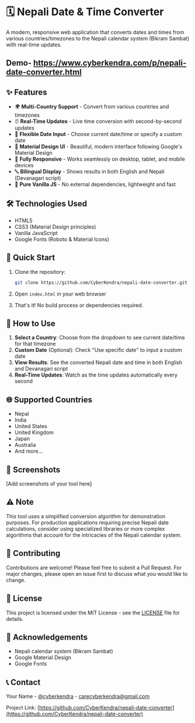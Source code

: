 # 🗓️ Nepali Date & Time Converter

A modern, responsive web application that converts dates and times from various countries/timezones to the Nepali calendar system (Bikram Sambat) with real-time updates.

## Demo- https://www.cyberkendra.com/p/nepali-date-converter.html

## ✨ Features

- 🌍 **Multi-Country Support** - Convert from various countries and timezones
- ⏰ **Real-Time Updates** - Live time conversion with second-by-second updates
- 📅 **Flexible Date Input** - Choose current date/time or specify a custom date
- 🎨 **Material Design UI** - Beautiful, modern interface following Google's Material Design
- 📱 **Fully Responsive** - Works seamlessly on desktop, tablet, and mobile devices
- 🔤 **Bilingual Display** - Shows results in both English and Nepali (Devanagari script)
- 🚀 **Pure Vanilla JS** - No external dependencies, lightweight and fast

## 🛠️ Technologies Used

- HTML5
- CSS3 (Material Design principles)
- Vanilla JavaScript
- Google Fonts (Roboto & Material Icons)

## 🚀 Quick Start

1. Clone the repository:
   ```bash
   git clone https://github.com/CyberKendra/nepali-date-converter.git
   ```

2. Open `index.html` in your web browser

3. That's it! No build process or dependencies required.

## 📖 How to Use

1. **Select a Country**: Choose from the dropdown to see current date/time for that timezone
2. **Custom Date** (Optional): Check "Use specific date" to input a custom date
3. **View Results**: See the converted Nepali date and time in both English and Devanagari script
4. **Real-Time Updates**: Watch as the time updates automatically every second

## 🌐 Supported Countries

- Nepal
- India
- United States
- United Kingdom
- Japan
- Australia
- And more...

## 📱 Screenshots

[Add screenshots of your tool here]

## ⚠️ Note

This tool uses a simplified conversion algorithm for demonstration purposes. For production applications requiring precise Nepali date calculations, consider using specialized libraries or more complex algorithms that account for the intricacies of the Nepali calendar system.

## 🤝 Contributing

Contributions are welcome! Please feel free to submit a Pull Request. For major changes, please open an issue first to discuss what you would like to change.

## 📄 License

This project is licensed under the MIT License - see the [LICENSE](LICENSE) file for details.

## 🙏 Acknowledgements

- Nepali calendar system (Bikram Sambat)
- Google Material Design
- Google Fonts

## 📞 Contact

Your Name - [@cyberkendra](https://twitter.com/cyberkendra) - carecyberkendra@gmail.com

Project Link: [https://github.com/CyberKendra/nepali-date-converter](https://github.com/CyberKendra/nepali-date-converter)
